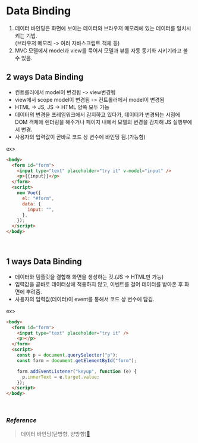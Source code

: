 # **Data Binding**

1. 데이터 바인딩은 화면에 보이는 데이터와 브라우저 메모리에 있는 데이터를 일치시키는 기법.  
   (브라우저 메모리 -> 여러 자바스크립트 객체 등)
2. MVC 모델에서 model과 view를 묶어서 모델과 뷰를 자동 동기화 시키기라고 볼 수 있음.

## **2 ways Data Binding**

- 컨트롤러에서 model이 변경됨 -> view변경됨
- view에서 scope model이 변경됨 -> 컨트롤러에서 model이 변경됨
- HTML -> JS, JS -> HTML 양쪽 모두 가능
- 데이터의 변경을 프레임워크에서 감지하고 있다가, 데이터가 변경되는 시점에 DOM 객체에 렌더링을 해주거나 페이지 내에서 모델의 변경을 감지해 JS 실행부에서 변경.
- 사용자의 입력값이 곧바로 코드 상 변수에 바인딩 됨.(가능함)

ex>

```html
<body>
  <form id="form">
    <input type="text" placeholder="try it" v-model="input" />
    <p>{{input}}</p>
  </form>
  <script>
    new Vue({
      el: "#form",
      data: {
        input: "",
      },
    });
  </script>
</body>
```

<br>

## **1 ways Data Binding**

- 데이터와 템플릿을 결합해 화면을 생성하는 것.(JS -> HTML만 가능)
- 입력값을 곧바로 데이터상에 적용하지 않고, 이벤트를 걸어 데이터를 받아온 후 화면에 뿌려줌.
- 사용자의 입력값(데이터)이 event를 통해서 코드 상 변수에 담김.

ex>

```html
<body>
  <form id="form">
    <input type="text" placeholder="try it" />
    <p></p>
  </form>
  <script>
    const p = document.querySelector("p");
    const form = document.getElementById("form");

    form.addEventListener("keyup", function (e) {
      p.innerText = e.target.value;
    });
  </script>
</body>
```

<br>

### _Reference_

> 데이터 바인딩(단방향, 양방향)[🔗](https://authorkim0921.tistory.com/13#:~:text=%EB%8D%B0%EC%9D%B4%ED%84%B0%20%EB%B0%94%EC%9D%B8%EB%94%A9%20%EC%9D%B4%EB%9E%80%20%EB%91%90%20%EB%8D%B0%EC%9D%B4%ED%84%B0,%EB%AA%A8%EB%91%90%20%EC%9D%BC%EC%B9%98%EC%8B%9C%ED%82%A4%EB%8A%94%20%EA%B8%B0%EB%B2%95%EC%9D%B4%EB%8B%A4.&text=%EC%96%91%EB%B0%A9%ED%96%A5%20%EB%B0%94%EC%9D%B8%EB%94%A9%EC%9D%98%20%EA%B2%BD%EC%9A%B0%2C%20%EC%82%AC%EC%9A%A9%EC%9E%90,%EC%97%90%20%EB%8D%B0%EC%9D%B4%ED%84%B0%20%EA%B0%92%EC%9D%B4%20%EB%8B%B4%EA%B8%B4%EB%8B%A4.)
